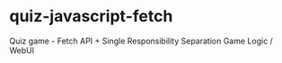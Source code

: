 # quiz-javascript-fetch

Quiz game - Fetch API + Single Responsibility Separation Game Logic / WebUI
